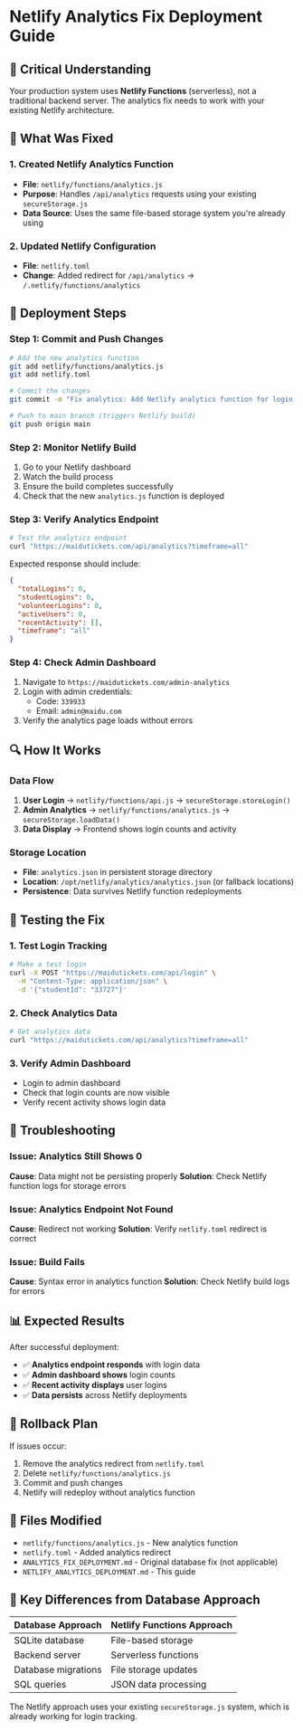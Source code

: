# Netlify Analytics Fix Deployment Guide

## 🚨 **Critical Understanding**

Your production system uses **Netlify Functions** (serverless), not a traditional backend server. The analytics fix needs to work with your existing Netlify architecture.

## 🔧 **What Was Fixed**

### 1. Created Netlify Analytics Function
- **File**: `netlify/functions/analytics.js`
- **Purpose**: Handles `/api/analytics` requests using your existing `secureStorage.js`
- **Data Source**: Uses the same file-based storage system you're already using

### 2. Updated Netlify Configuration
- **File**: `netlify.toml`
- **Change**: Added redirect for `/api/analytics` → `/.netlify/functions/analytics`

## 🚀 **Deployment Steps**

### Step 1: Commit and Push Changes
```bash
# Add the new analytics function
git add netlify/functions/analytics.js
git add netlify.toml

# Commit the changes
git commit -m "Fix analytics: Add Netlify analytics function for login tracking"

# Push to main branch (triggers Netlify build)
git push origin main
```

### Step 2: Monitor Netlify Build
1. Go to your Netlify dashboard
2. Watch the build process
3. Ensure the build completes successfully
4. Check that the new `analytics.js` function is deployed

### Step 3: Verify Analytics Endpoint
```bash
# Test the analytics endpoint
curl "https://maidutickets.com/api/analytics?timeframe=all"
```

Expected response should include:
```json
{
  "totalLogins": 0,
  "studentLogins": 0,
  "volunteerLogins": 0,
  "activeUsers": 0,
  "recentActivity": [],
  "timeframe": "all"
}
```

### Step 4: Check Admin Dashboard
1. Navigate to `https://maidutickets.com/admin-analytics`
2. Login with admin credentials:
   - Code: `339933`
   - Email: `admin@maidu.com`
3. Verify the analytics page loads without errors

## 🔍 **How It Works**

### Data Flow
1. **User Login** → `netlify/functions/api.js` → `secureStorage.storeLogin()`
2. **Admin Analytics** → `netlify/functions/analytics.js` → `secureStorage.loadData()`
3. **Data Display** → Frontend shows login counts and activity

### Storage Location
- **File**: `analytics.json` in persistent storage directory
- **Location**: `/opt/netlify/analytics/analytics.json` (or fallback locations)
- **Persistence**: Data survives Netlify function redeployments

## 🧪 **Testing the Fix**

### 1. Test Login Tracking
```bash
# Make a test login
curl -X POST "https://maidutickets.com/api/login" \
  -H "Content-Type: application/json" \
  -d '{"studentId": "33727"}'
```

### 2. Check Analytics Data
```bash
# Get analytics data
curl "https://maidutickets.com/api/analytics?timeframe=all"
```

### 3. Verify Admin Dashboard
- Login to admin dashboard
- Check that login counts are now visible
- Verify recent activity shows login data

## 🚨 **Troubleshooting**

### Issue: Analytics Still Shows 0
**Cause**: Data might not be persisting properly
**Solution**: Check Netlify function logs for storage errors

### Issue: Analytics Endpoint Not Found
**Cause**: Redirect not working
**Solution**: Verify `netlify.toml` redirect is correct

### Issue: Build Fails
**Cause**: Syntax error in analytics function
**Solution**: Check Netlify build logs for errors

## 📊 **Expected Results**

After successful deployment:
- ✅ **Analytics endpoint responds** with login data
- ✅ **Admin dashboard shows** login counts
- ✅ **Recent activity displays** user logins
- ✅ **Data persists** across Netlify deployments

## 🔄 **Rollback Plan**

If issues occur:
1. Remove the analytics redirect from `netlify.toml`
2. Delete `netlify/functions/analytics.js`
3. Commit and push changes
4. Netlify will redeploy without analytics function

## 📝 **Files Modified**
- `netlify/functions/analytics.js` - New analytics function
- `netlify.toml` - Added analytics redirect
- `ANALYTICS_FIX_DEPLOYMENT.md` - Original database fix (not applicable)
- `NETLIFY_ANALYTICS_DEPLOYMENT.md` - This guide

## 🎯 **Key Differences from Database Approach**

| Database Approach | Netlify Functions Approach |
|------------------|---------------------------|
| SQLite database | File-based storage |
| Backend server | Serverless functions |
| Database migrations | File storage updates |
| SQL queries | JSON data processing |

The Netlify approach uses your existing `secureStorage.js` system, which is already working for login tracking.
